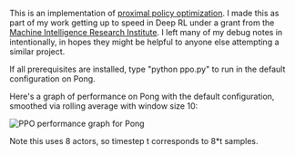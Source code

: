 This is an implementation of [proximal policy optimization](https://arxiv.org/abs/1707.06347).   I made this as part of my work getting up to speed in Deep RL under a grant from the [Machine Intelligence Research Institute](https://intelligence.org/).  I left many of my debug notes in intentionally, in hopes they might be helpful to anyone else attempting a similar project.

If all prerequisites are installed, type "python ppo.py" to run in the default configuration on Pong.

Here's a graph of performance on Pong with the default configuration, smoothed via rolling average with window size 10:

![PPO performance graph for Pong](http://coreystaten.github.io/assets/ppo.png)

Note this uses 8 actors, so timestep t corresponds to 8\*t samples.  
